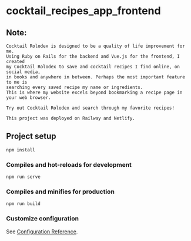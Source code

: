 # cocktail_recipes_app_frontend

## Note:
```
Cocktail Rolodex is designed to be a quality of life improvement for me.
Using Ruby on Rails for the backend and Vue.js for the frontend, I created
my Cocktail Rolodex to save and cocktail recipes I find online, on social media,
in books and anywhere in between. Perhaps the most important feature to me is
searching every saved recipe my name or ingredients.
This is where my website excels beyond bookmarking a recipe page in your web browser.

Try out Cocktail Rolodex and search through my favorite recipes!

This project was deployed on Railway and Netlify.
```

## Project setup
```
npm install
```

### Compiles and hot-reloads for development
```
npm run serve
```

### Compiles and minifies for production
```
npm run build
```

### Customize configuration
See [Configuration Reference](https://cli.vuejs.org/config/).
